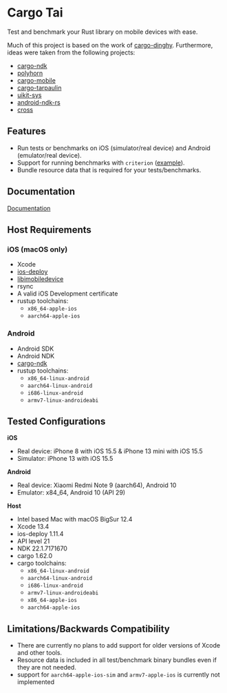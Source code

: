 # Cargo Tai

Test and benchmark your Rust library on mobile devices with ease.

Much of this project is based on the work of [cargo-dinghy](https://github.com/sonos/dinghy).
Furthermore, ideas were taken from the following projects:

- [cargo-ndk](https://github.com/bbqsrc/cargo-ndk)
- [polyhorn](https://github.com/polyhorn)
- [cargo-mobile](https://github.com/BrainiumLLC/cargo-mobile)
- [cargo-tarpaulin](https://github.com/xd009642/tarpaulin)
- [uikit-sys](https://github.com/simlay/uikit-sys)
- [android-ndk-rs](https://github.com/rust-windowing/android-ndk-rs)
- [cross](https://github.com/rust-embedded/cross)

## Features

- Run tests or benchmarks on iOS (simulator/real device) and Android (emulator/real device).
- Support for running benchmarks with `criterion` ([example](./test-project/benches/criterion.rs)).
- Bundle resource data that is required for your tests/benchmarks.

## Documentation

[Documentation](docs/README.md)

## Host Requirements

### iOS (macOS only)

- Xcode
- [ios-deploy](https://github.com/ios-control/ios-deploy)
- [libimobiledevice](https://libimobiledevice.org)
- rsync
- A valid iOS Development certificate
- rustup toolchains:
  - `x86_64-apple-ios`
  - `aarch64-apple-ios`

### Android

- Android SDK
- Android NDK
- [cargo-ndk](https://github.com/bbqsrc/cargo-ndk)
- rustup toolchains:
  - `x86_64-linux-android`
  - `aarch64-linux-android`
  - `i686-linux-android`
  - `armv7-linux-androideabi`

## Tested Configurations

**iOS**

- Real device: iPhone 8 with iOS 15.5 & iPhone 13 mini with iOS 15.5
- Simulator: iPhone 13 with iOS 15.5

**Android**

- Real device: Xiaomi Redmi Note 9 (aarch64), Android 10
- Emulator: x84_64, Android 10 (API 29)

**Host**

- Intel based Mac with macOS BigSur 12.4
- Xcode 13.4
- ios-deploy 1.11.4
- API level 21
- NDK 22.1.7171670
- cargo 1.62.0
- cargo toolchains:
  - `x86_64-linux-android`
  - `aarch64-linux-android`
  - `i686-linux-android`
  - `armv7-linux-androideabi`
  - `x86_64-apple-ios`
  - `aarch64-apple-ios`

## Limitations/Backwards Compatibility

- There are currently no plans to add support for older versions of Xcode and other tools.
- Resource data is included in all test/benchmark binary bundles even if they are not needed.
- support for `aarch64-apple-ios-sim` and `armv7-apple-ios` is currently not implemented
